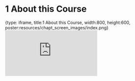 # 1 About this Course
 
{type: iframe, title:1 About this Course, width:800, height:600, poster:resources/chapt_screen_images/index.png}
![](https://workflow-course.pvactools.org/no_toc/index.html)
 

 
